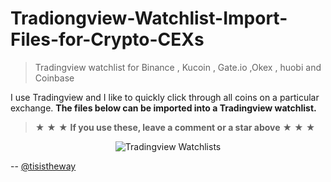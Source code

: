 # Tradiongview-Watchlist-Import-Files-for-Crypto-CEXs

> Tradingview watchlist for Binance , Kucoin , Gate.io ,Okex , huobi and Coinbase


I use Tradingview and I like to quickly click through all coins on a particular exchange. **The files below can be imported into a Tradingview watchlist.**

> 	★	★	★ **If you use these, leave a comment or a star above**	★	★	★

<p align="center">
  <img src="https://i.imgur.com/jeZpljC.png" alt="Tradingview Watchlists" />
</p>



-- [@tisistheway](https://twitter.com/tisistheway)
